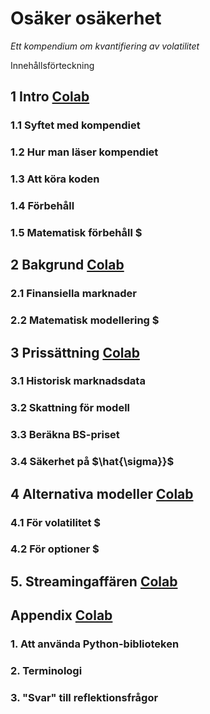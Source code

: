 # Osäker osäkerhet
*Ett kompendium om kvantifiering av volatilitet*

Innehållsförteckning
## 1 Intro [Colab](https://colab.research.google.com/drive/13Ser85e8GlTuArN078Ujs24hEDMIfjnE?usp=sharing)
### 1.1 Syftet med kompendiet
### 1.2 Hur man läser kompendiet
### 1.3 Att köra koden
### 1.4 Förbehåll
### 1.5 Matematisk förbehåll \$ 

## 2 Bakgrund [Colab](https://colab.research.google.com/drive/1nvHdussvFlx0GP_Y_3wFxN27a11XWUeW?usp=sharing)
### 2.1 Finansiella marknader
### 2.2 Matematisk modellering \$

## 3 Prissättning [Colab](https://colab.research.google.com/drive/1EWSFSNlb1YPZElEGTGl9nfxoUwrHeBUe?usp=sharing)
### 3.1 Historisk marknadsdata
### 3.2 Skattning för modell
### 3.3 Beräkna BS-priset
### 3.4 Säkerhet på $\hat{\sigma}}$

## 4 Alternativa modeller [Colab](https://colab.research.google.com/drive/1l2ZO0I9VxxxRvbN8qrwotrOh7k88cnru?usp=sharing)
### 4.1 För volatilitet \$
### 4.2 För optioner \$

## 5. Streamingaffären [Colab](https://colab.research.google.com/drive/1WNhcImCG6m7sU9a0H9J3UhWcTQCaymIQ?usp=sharing)
  
## Appendix [Colab](https://colab.research.google.com/drive/1iUnGtL5HfyCmbdPJ6wzIqjZXFFNC_iVa?usp=sharing)
### 1. Att använda Python-biblioteken
### 2. Terminologi
### 3. "Svar" till reflektionsfrågor
